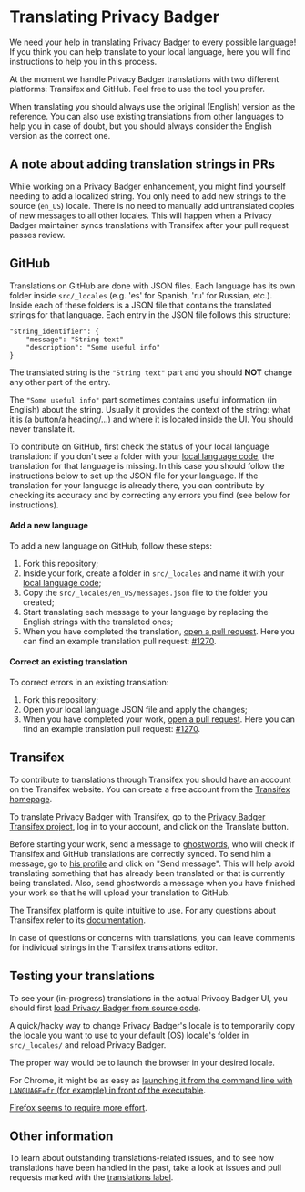 # Translating Privacy Badger

We need your help in translating Privacy Badger to every possible language!
If you think you can help translate to your local language, here you
will find instructions to help you in this process.

At the moment we handle Privacy Badger translations with two different
platforms: Transifex and GitHub. Feel free to use the tool you prefer.

When translating you should always use the original (English) version as the
reference. You can also use existing translations from other languages to help
you in case of doubt, but you should always consider the English version as the
correct one.


## A note about adding translation strings in PRs

While working on a Privacy Badger enhancement, you might find yourself needing
to add a localized string. You only need to add new strings to the source
(`en_US`) locale. There is no need to manually add untranslated copies of new
messages to all other locales. This will happen when a Privacy Badger
maintainer syncs translations with Transifex after your pull request passes
review.


## GitHub

Translations on GitHub are done with JSON files.
Each language has its own folder inside `src/_locales` (e.g. 'es' for Spanish,
'ru' for Russian, etc.).
Inside each of these folders is a JSON file that contains the translated
strings for that language. Each entry in the JSON file follows this structure:

    "string_identifier": {
        "message": "String text"
        "description": "Some useful info"
    }

The translated string is the `"String text"` part and you should **NOT** change
any other part of the entry.

The `"Some useful info"` part sometimes contains useful information (in
English) about the string. Usually it provides the context of the string: what
it is (a button/a heading/...) and where it is located inside the UI. You
should never translate it.

To contribute on GitHub, first check the
status of your local language translation: if you don't see a folder with your
[local language code](https://developer.chrome.com/webstore/i18n?csw=1#localeTable), the translation for that language is missing. In this case
you should follow the instructions below to set up the JSON file for your language.
If the translation for your language is already there, you can contribute by checking
its accuracy and by correcting any errors you find (see below for instructions).

#### Add a new language

To add a new language on GitHub, follow these steps:

1. Fork this repository;
2. Inside your fork, create a folder in `src/_locales` and name it
with your [local language code](https://developer.chrome.com/webstore/i18n?csw=1#localeTable);
3. Copy the `src/_locales/en_US/messages.json` file to the folder you created;
4. Start translating each message to your language by replacing the
English strings with the translated ones;
5. When you have completed the translation, [open a pull request](https://help.github.com/articles/creating-a-pull-request-from-a-fork/). Here you can find
an example translation pull request: [#1270](https://github.com/EFForg/privacybadger/pull/1270).

#### Correct an existing translation

To correct errors in an existing translation:

1. Fork this repository;
2. Open your local language JSON file and apply the changes;
3. When you have completed your work, [open a pull request](https://help.github.com/articles/creating-a-pull-request-from-a-fork/).
Here you can find an example translation pull request:
[#1270](https://github.com/EFForg/privacybadger/pull/1270).


## Transifex

To contribute to translations through Transifex you should have
an account on the Transifex website. You can create a free account from the
[Transifex homepage](https://www.transifex.com/).

To translate Privacy Badger with Transifex, go to the
[Privacy Badger Transifex project](https://www.transifex.com/eff/privacy-badger/dashboard/),
log in to your account, and click on the Translate button.

Before starting your work, send a message to [ghostwords](https://www.transifex.com/user/profile/ghostwords/),
who will check if Transifex and GitHub translations are correctly
synced. To send him a message, go to [his profile](https://www.transifex.com/user/profile/ghostwords/)
and click on "Send message". This will help avoid translating
something that has already been translated or that is currently being
translated. Also, send ghostwords a message when you have finished your work
so that he will upload your translation to GitHub.

The Transifex platform is quite intuitive to use. For any questions about
Transifex refer to its [documentation](https://docs.transifex.com/).

In case of questions or concerns with translations, you can leave comments
for individual strings in the Transifex translations editor.


## Testing your translations

To see your (in-progress) translations in the actual Privacy Badger UI, you should first [load Privacy Badger from source code](/doc/develop.md#install-from-source).

A quick/hacky way to change Privacy Badger's locale is to temporarily copy the locale you want to use to your default (OS) locale's folder in `src/_locales/` and reload Privacy Badger.

The proper way would be to launch the browser in your desired locale.

For Chrome, it might be as easy as [launching it from the command line with `LANGUAGE=fr` (for example) in front of the executable](https://stackoverflow.com/questions/24992240/start-google-chrome-with-a-specific-locale-using-a-command-line-argument).

[Firefox seems to require more effort](https://askubuntu.com/questions/63724/how-do-i-start-firefox-in-another-language-than-the-default).


## Other information

To learn about outstanding translations-related issues, and to
see how translations have been handled in the past, take a look
at issues and pull requests marked with the [translations label](https://github.com/EFForg/privacybadger/issues?utf8=%E2%9C%93&q=label%3Atranslations%20).
